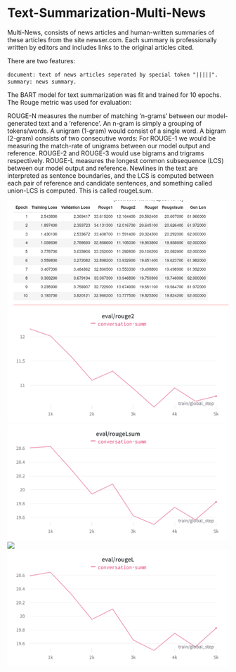 # Text-Summarization-Multi-News

Multi-News, consists of news articles and human-written summaries of these articles from the site newser.com. Each summary is professionally written by editors and includes links to the original articles cited.

There are two features:

    document: text of news articles seperated by special token "|||||".
    summary: news summary.

The BART model for text summarization was fit and trained for 10 epochs.
The Rouge metric was used for evaluation:

ROUGE-N measures the number of matching ‘n-grams’ between our model-generated text and a ‘reference’.
An n-gram is simply a grouping of tokens/words. A unigram (1-gram) would consist of a single word. A bigram (2-gram) consists of two consecutive words:
For ROUGE-1 we would be measuring the match-rate of unigrams between our model output and reference.
ROUGE-2 and ROUGE-3 would use bigrams and trigrams respectively.
ROUGE-L measures the longest common subsequence (LCS) between our model output and reference.
Newlines in the text are interpreted as sentence boundaries, and the LCS is computed between each pair of reference and candidate sentences, and something called union-LCS is computed. This is called rougeLsum.





<img src = "1.epochs_table.png">

<img src = "2.bart_rouge2.png">

<img src = "3.bart_rougeLsum.png">

<img src = "4.bart_rouge1.png">

<img src = "5.bart_eval_rougeL.png">

